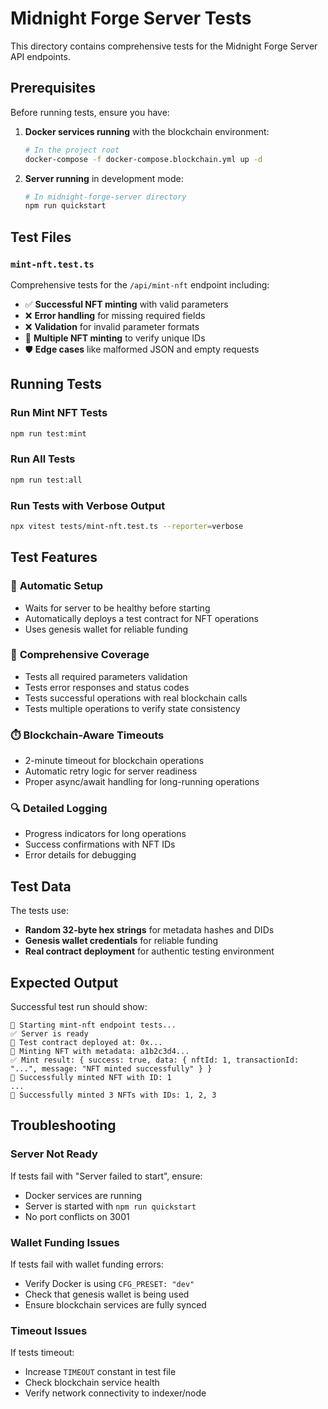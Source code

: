 # Midnight Forge Server Tests

This directory contains comprehensive tests for the Midnight Forge Server API endpoints.

## Prerequisites

Before running tests, ensure you have:

1. **Docker services running** with the blockchain environment:
   ```bash
   # In the project root
   docker-compose -f docker-compose.blockchain.yml up -d
   ```

2. **Server running** in development mode:
   ```bash
   # In midnight-forge-server directory
   npm run quickstart
   ```

## Test Files

### `mint-nft.test.ts`
Comprehensive tests for the `/api/mint-nft` endpoint including:

- ✅ **Successful NFT minting** with valid parameters
- ❌ **Error handling** for missing required fields
- ❌ **Validation** for invalid parameter formats
- 🔄 **Multiple NFT minting** to verify unique IDs
- 🛡️ **Edge cases** like malformed JSON and empty requests

## Running Tests

### Run Mint NFT Tests
```bash
npm run test:mint
```

### Run All Tests
```bash
npm run test:all
```

### Run Tests with Verbose Output
```bash
npx vitest tests/mint-nft.test.ts --reporter=verbose
```

## Test Features

### 🚀 **Automatic Setup**
- Waits for server to be healthy before starting
- Automatically deploys a test contract for NFT operations
- Uses genesis wallet for reliable funding

### 🎯 **Comprehensive Coverage**
- Tests all required parameters validation
- Tests error responses and status codes
- Tests successful operations with real blockchain calls
- Tests multiple operations to verify state consistency

### ⏱️ **Blockchain-Aware Timeouts**
- 2-minute timeout for blockchain operations
- Automatic retry logic for server readiness
- Proper async/await handling for long-running operations

### 🔍 **Detailed Logging**
- Progress indicators for long operations
- Success confirmations with NFT IDs
- Error details for debugging

## Test Data

The tests use:
- **Random 32-byte hex strings** for metadata hashes and DIDs
- **Genesis wallet credentials** for reliable funding
- **Real contract deployment** for authentic testing environment

## Expected Output

Successful test run should show:
```
🚀 Starting mint-nft endpoint tests...
✅ Server is ready
📄 Test contract deployed at: 0x...
🎨 Minting NFT with metadata: a1b2c3d4...
✅ Mint result: { success: true, data: { nftId: 1, transactionId: "...", message: "NFT minted successfully" } }
🎉 Successfully minted NFT with ID: 1
...
🎉 Successfully minted 3 NFTs with IDs: 1, 2, 3
```

## Troubleshooting

### Server Not Ready
If tests fail with "Server failed to start", ensure:
- Docker services are running
- Server is started with `npm run quickstart`
- No port conflicts on 3001

### Wallet Funding Issues
If tests fail with wallet funding errors:
- Verify Docker is using `CFG_PRESET: "dev"`
- Check that genesis wallet is being used
- Ensure blockchain services are fully synced

### Timeout Issues
If tests timeout:
- Increase `TIMEOUT` constant in test file
- Check blockchain service health
- Verify network connectivity to indexer/node 